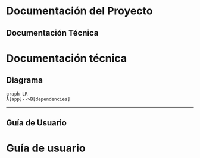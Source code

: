# Documentación del Proyecto

## Documentación Técnica

# Documentación técnica



## Diagrama
```mermaid
graph LR
A[app]-->B[dependencies]

```


---

## Guía de Usuario

# Guía de usuario